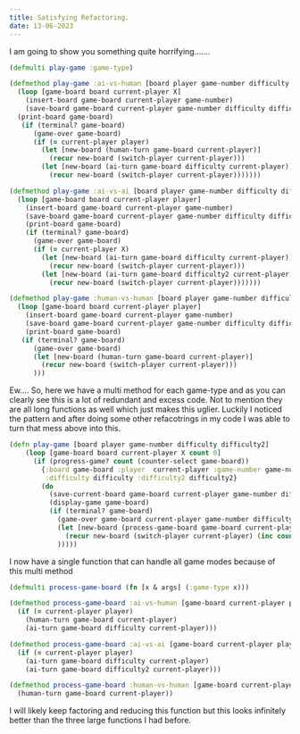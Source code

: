 ```yaml
---
title: Satisfying Refactoring.
date: 13-06-2023
---
```


I am going to show you something quite horrifying…….
```clojure
(defmulti play-game :game-type)

(defmethod play-game :ai-vs-human [board player game-number difficulty difficulty2]
  (loop [game-board board current-player X]
    (insert-board game-board current-player game-number)
    (save-board game-board current-player game-number difficulty difficulty2 edn-file)
  (print-board game-board)
   (if (terminal? game-board)
      (game-over game-board)
      (if (= current-player player)
        (let [new-board (human-turn game-board current-player)]
          (recur new-board (switch-player current-player)))
        (let [new-board (ai-turn game-board difficulty current-player)]
          (recur new-board (switch-player current-player)))))))

(defmethod play-game :ai-vs-ai [board player game-number difficulty difficulty2]
  (loop [game-board board current-player player]
    (insert-board game-board current-player game-number)
    (save-board game-board current-player game-number difficulty difficulty2 edn-file)
    (print-board game-board)
    (if (terminal? game-board)
      (game-over game-board)
      (if (= current-player X)
        (let [new-board (ai-turn game-board difficulty current-player)]
          (recur new-board (switch-player current-player)))
        (let [new-board (ai-turn game-board difficulty2 current-player)]
          (recur new-board (switch-player current-player)))))))

(defmethod play-game :human-vs-human [board player game-number difficulty difficulty2]
  (loop [game-board board current-player player]
    (insert-board game-board current-player game-number)
    (save-board game-board current-player game-number difficulty difficulty2 edn-file)
    (print-board game-board)
   (if (terminal? game-board)
      (game-over game-board)
      (let [new-board (human-turn game-board current-player)]
        (recur new-board (switch-player current-player)))
      )))

```

Ew…. So, here we have a multi method for each game-type and as you can clearly see this is a lot of redundant and excess code. Not to mention they are all long functions as well which just makes this uglier. Luckily I noticed the pattern and after doing some other refacotrings in my code I was able to turn that mess above into this.

```clojure
(defn play-game [board player game-number difficulty difficulty2]
    (loop [game-board board current-player X count 0]
      (if (progress-game? count (counter-select game-board))
        {:board game-board :player  current-player :game-number game-number
         :difficulty difficulty :difficulty2 difficulty2}
        (do
          (save-current-board game-board current-player game-number difficulty difficulty2)
          (display-game game-board)
          (if (terminal? game-board)
            (game-over game-board current-player game-number difficulty difficulty2)
            (let [new-board (process-game-board game-board current-player player difficulty difficulty2)]
              (recur new-board (switch-player current-player) (inc count)))
            )))))
```
I now have a single function that can handle all game modes because of this multi method 
```clojure
(defmulti process-game-board (fn [x & args] (:game-type x)))

(defmethod process-game-board :ai-vs-human [game-board current-player player difficulty difficulty2]
  (if (= current-player player)
    (human-turn game-board current-player)
    (ai-turn game-board difficulty current-player)))

(defmethod process-game-board :ai-vs-ai [game-board current-player player difficulty difficulty2]
  (if (= current-player player)
    (ai-turn game-board difficulty current-player)
    (ai-turn game-board difficulty2 current-player)))

(defmethod process-game-board :human-vs-human [game-board current-player player difficulty difficulty1]
  (human-turn game-board current-player))
```
I will likely keep factoring and reducing this function but this looks infinitely better than the three large functions I had before.
